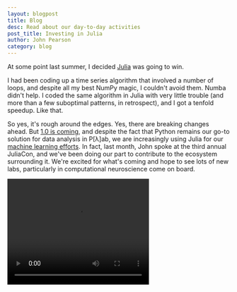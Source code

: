 ```yaml
---
layout: blogpost
title: Blog
desc: Read about our day-to-day activities
post_title: Investing in Julia
author: John Pearson
category: blog
---
```


At some point last summer, I decided [Julia](http://julialang.org/) was going to win.

I had been coding up a time series algorithm that involved a number of loops, and despite all my best NumPy magic, I couldn't avoid them. Numba didn't help. I coded the same algorithm in Julia with very little trouble (and more than a few suboptimal patterns, in retrospect), and I got a tenfold speedup. Like that.

So yes, it's rough around the edges. Yes, there are breaking changes ahead. But [1.0 is coming](https://www.youtube.com/watch?v=5gXMpbY1kJY), and despite the fact that Python remains our go-to solution for data analysis in P[&lambda;]ab, we are increasingly using Julia for our [machine learning efforts](https://github.com/jmxpearson/VinDsl.jl). In fact, last month, John spoke at the third annual JuliaCon, and we've been doing our part to contribute to the ecosystem surrounding it. We're excited for what's coming and hope to see lots of new labs, particularly in computational neuroscience come on board.

<video width="320" height="240" controls>
  <source src="https://www.youtube.com/watch?v=ZfjRjljXYXk" type="video/mp4">
Your browser does not support the video tag.
</video>
